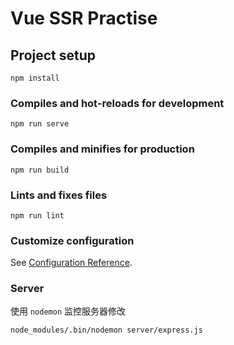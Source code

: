 # Vue SSR Practise

## Project setup
```
npm install
```

### Compiles and hot-reloads for development
```
npm run serve
```

### Compiles and minifies for production
```
npm run build
```

### Lints and fixes files
```
npm run lint
```

### Customize configuration

See [Configuration Reference](https://cli.vuejs.org/config/).

### Server

使用 `nodemon` 监控服务器修改

```node
node_modules/.bin/nodemon server/express.js
```
